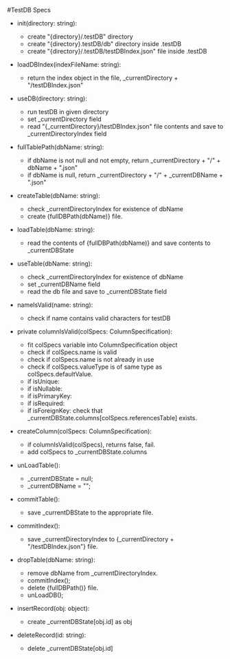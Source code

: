 #TestDB Specs

* init(directory: string): 
    - create "{directory}/.testDB" directory
    - create "{directory}.testDB/db" directory inside .testDB
    - create "{directory}/.testDB/testDBIndex.json" file inside .testDB

* loadDBIndex(indexFileName: string):
    - return the index object in the file, _currentDirectory + "/testDBIndex.json"

* useDB(directory: string):
    - run testDB in given directory
    - set _currentDirectory field
    - read "{_currentDirectory}/testDBIndex.json" file contents and save to _currentDirectoryIndex field

* fullTablePath(dbName: string):
    - if dbName is not null and not empty, return _currentDirectory + "/" + dbName + ".json"
    - if dbName is null, return _currentDirectory + "/" + _currentDBName + ".json"

* createTable(dbName: string):
    - check _currentDirectoryIndex for existence of dbName
    - create {fullDBPath(dbName)} file.

* loadTable(dbName: string):
    - read the contents of {fullDBPath(dbName)} and save contents to _currentDBState

* useTable(dbName: string):
    - check _currentDirectoryIndex for existence of dbName
    - set _currentDBName field
    - read the db file and save to _currentDBState field

* nameIsValid(name: string):
    - check if name contains valid characters for testDB

* private columnIsValid(colSpecs: ColumnSpecification):
    - fit colSpecs variable into ColumnSpecification object
    - check if colSpecs.name is valid
    - check if colSpecs.name is not already in use
    - check if colSpecs.valueType is of same type as colSpecs.defaultValue.
    - if isUnique:
    - if isNullable:
    - if isPrimaryKey:
    - if isRequired:
    - if isForeignKey: check that _currentDBState.columns[colSpecs.referencesTable] exists.

* createColumn(colSpecs: ColumnSpecification):
    - if columnIsValid(colSpecs), returns false, fail.
    - add colSpecs to _currentDBState.columns

* unLoadTable():
    - _currentDBState = null;
    - _currentDBName = "";

* commitTable():
    - save _currentDBState to the appropriate file.

* commitIndex():
    - save _currentDirectoryIndex to {_currentDirectory + "/testDBIndex.json"} file.

* dropTable(dbName: string):
    - remove dbName from _currentDirectoryIndex.
    - commitIndex();
    - delete {fullDBPath()} file.
    - unLoadDB();

* insertRecord(obj: object):
    - create _currentDBState[obj.id] as obj

* deleteRecord(id: string):
    - delete _currentDBState[obj.id]
